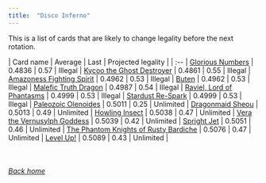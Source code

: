 ```yaml
---
title:  "Disco Inferno"
---
```


This is a list of cards that are likely to change legality before the next rotation.

| Card name | Average | Last | Projected legality |
| :-- |
[Glorious Numbers](https://db.ygoprodeck.com/card/?search=Glorious%20Numbers) | 0.4836 | 0.57 | Illegal |
[Kycoo the Ghost Destroyer](https://db.ygoprodeck.com/card/?search=Kycoo%20the%20Ghost%20Destroyer) | 0.4861 | 0.55 | Illegal |
[Amazoness Fighting Spirit](https://db.ygoprodeck.com/card/?search=Amazoness%20Fighting%20Spirit) | 0.4962 | 0.53 | Illegal |
[Buten](https://db.ygoprodeck.com/card/?search=Buten) | 0.4962 | 0.53 | Illegal |
[Malefic Truth Dragon](https://db.ygoprodeck.com/card/?search=Malefic%20Truth%20Dragon) | 0.4987 | 0.54 | Illegal |
[Raviel, Lord of Phantasms](https://db.ygoprodeck.com/card/?search=Raviel,%20Lord%20of%20Phantasms) | 0.4999 | 0.53 | Illegal |
[Stardust Re-Spark](https://db.ygoprodeck.com/card/?search=Stardust%20Re-Spark) | 0.4999 | 0.53 | Illegal |
[Paleozoic Olenoides](https://db.ygoprodeck.com/card/?search=Paleozoic%20Olenoides) | 0.5011 | 0.25 | Unlimited |
[Dragonmaid Sheou](https://db.ygoprodeck.com/card/?search=Dragonmaid%20Sheou) | 0.5013 | 0.49 | Unlimited |
[Howling Insect](https://db.ygoprodeck.com/card/?search=Howling%20Insect) | 0.5038 | 0.47 | Unlimited |
[Vera the Vernusylph Goddess](https://db.ygoprodeck.com/card/?search=Vera%20the%20Vernusylph%20Goddess) | 0.5039 | 0.42 | Unlimited |
[Spright Jet](https://db.ygoprodeck.com/card/?search=Spright%20Jet) | 0.5051 | 0.46 | Unlimited |
[The Phantom Knights of Rusty Bardiche](https://db.ygoprodeck.com/card/?search=The%20Phantom%20Knights%20of%20Rusty%20Bardiche) | 0.5076 | 0.47 | Unlimited |
[Level Up!](https://db.ygoprodeck.com/card/?search=Level%20Up!) | 0.5089 | 0.43 | Unlimited |

<br>

###### [Back home](index)